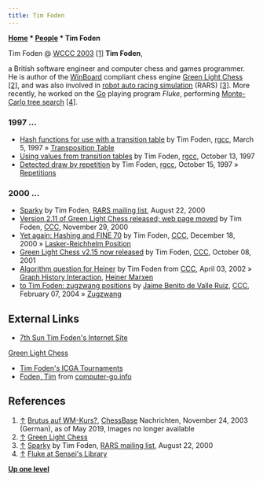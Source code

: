 ```yaml
---
title: Tim Foden
---
```

**[Home](Home "Home") \* [People](People "People") \* Tim Foden**



 [](https://de.chessbase.com/post/brutus-auf-wm-kurs-) Tim Foden @ [WCCC 2003](WCCC_2003 "WCCC 2003") <a id="cite-note-1" href="#cite-ref-1">[1]</a> 
**Tim Foden**,  

a British software engineer and computer chess and games programmer. He is author of the [WinBoard](WinBoard "WinBoard") compliant chess engine [Green Light Chess](Green_Light_Chess "Green Light Chess") <a id="cite-note-2" href="#cite-ref-2">[2]</a>, 
and was also involved in [robot auto racing simulation](https://en.wikipedia.org/wiki/RARS) (RARS) <a id="cite-note-3" href="#cite-ref-3">[3]</a>. More recently, he worked on the [Go](Go "Go") playing program *Fluke*, performing [Monte-Carlo tree search](Monte-Carlo_Tree_Search "Monte-Carlo Tree Search") <a id="cite-note-4" href="#cite-ref-4">[4]</a>.



### 1997 ...


* [Hash functions for use with a transition table](https://groups.google.com/d/msg/rec.games.chess.computer/0sIKY_dfLUs/Qw9J1ECWeBoJ) by Tim Foden, [rgcc](Computer_Chess_Forums "Computer Chess Forums"), March 5, 1997 » [Transposition Table](Transposition_Table "Transposition Table")
* [Using values from transition tables](https://groups.google.com/d/msg/rec.games.chess.computer/S70uojQGHNU/vU-xEHCfFl0J) by Tim Foden, [rgcc](Computer_Chess_Forums "Computer Chess Forums"), October 13, 1997
* [Detected draw by repetition](https://groups.google.com/d/msg/rec.games.chess.computer/T9VBgvjL450/u6aUpiL1XzMJ) by Tim Foden, [rgcc](Computer_Chess_Forums "Computer Chess Forums"), October 15, 1997 » [Repetitions](Repetitions "Repetitions")


### 2000 ...


* [Sparky](http://rars.sourceforge.net/selection/sparky.html) by Tim Foden, [RARS mailing list](http://rars.sourceforge.net/selection/), August 22, 2000
* [Version 2.11 of Green Light Chess released; web page moved](https://www.stmintz.com/ccc/index.php?id=141909) by Tim Foden, [CCC](CCC "CCC"), November 29, 2000
* [Yet again: Hashing and FINE 70](https://www.stmintz.com/ccc/index.php?id=145417) by Tim Foden, [CCC](CCC "CCC"), December 18, 2000 » [Lasker-Reichhelm Position](Lasker-Reichhelm_Position "Lasker-Reichhelm Position")
* [Green Light Chess v2.15 now released](https://www.stmintz.com/ccc/index.php?id=192394) by Tim Foden, [CCC](CCC "CCC"), October 08, 2001
* [Algorithm question for Heiner](https://www.stmintz.com/ccc/index.php?id=221335) by Tim Foden from [CCC](CCC "CCC"), April 03, 2002 » [Graph History Interaction](Graph_History_Interaction "Graph History Interaction"), [Heiner Marxen](Heiner_Marxen "Heiner Marxen")
* [to Tim Foden: zugzwang positions](https://www.stmintz.com/ccc/index.php?id=347777) by [Jaime Benito de Valle Ruiz](Jaime_Benito_de_Valle_Ruiz "Jaime Benito de Valle Ruiz"), [CCC](CCC "CCC"), February 07, 2004 » [Zugzwang](Zugzwang "Zugzwang")


## External Links


* [7th Sun Tim Foden's Internet Site](http://www.7sun.com/index.php)


 [Green Light Chess](http://www.7sun.com/chess/index.php)
* [Tim Foden's ICGA Tournaments](https://www.game-ai-forum.org/icga-tournaments/person.php?id=130)
* [Foden, Tim](http://www.computer-go.info/db/operson.php?a=Foden%2C+Tim) from [computer-go.info](http://www.computer-go.info/)


## References


1. <a id="cite-ref-1" href="#cite-note-1">↑</a> [Brutus auf WM-Kurs?](https://de.chessbase.com/post/brutus-auf-wm-kurs-), [ChessBase](ChessBase "ChessBase") Nachrichten, November 24, 2003 (German), as of May 2019, Images no longer available
2. <a id="cite-ref-2" href="#cite-note-2">↑</a> [Green Light Chess](http://www.7sun.com/chess/index.php)
3. <a id="cite-ref-3" href="#cite-note-3">↑</a> [Sparky](http://rars.sourceforge.net/selection/sparky.html) by Tim Foden, [RARS mailing list](http://rars.sourceforge.net/selection/), August 22, 2000
4. <a id="cite-ref-4" href="#cite-note-4">↑</a> [Fluke at Sensei's Library](https://senseis.xmp.net/?Fluke)

**[Up one level](People "People")**







 
